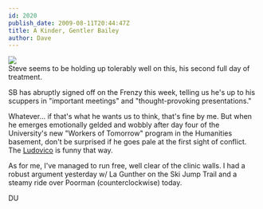 ```yaml
---
id: 2020
publish_date: 2009-08-11T20:44:47Z
title: A Kinder, Gentler Bailey
author: Dave
---
```

![](http://www.flagstafffrenzy.org/wp-content/uploads/2009/08/clockwork.jpg)  
Steve seems to be holding up tolerably well on this, his second full day of treatment.

SB has abruptly signed off on the Frenzy this week, telling us he's up to his scuppers in "important meetings" and "thought-provoking presentations."

Whatever... if that's what he wants us to think, that's fine by me. But when he emerges emotionally gelded and wobbly after day four of the University's new "Workers of Tomorrow" program in the Humanities basement, don't be surprised if he goes pale at the first sight of conflict. The [Ludovico](http://en.wikipedia.org/wiki/Ludovico_technique) is funny that way.

As for me, I've managed to run free, well clear of the clinic walls. I had a robust argument yesterday w/ La Gunther on the Ski Jump Trail and a steamy ride over Poorman (counterclockwise) today.

DU